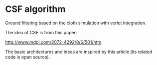 # CSF algorithm
Ground filtering based on the cloth simulation with verlet integration.

The idea of CSF is from this paper:

http://www.mdpi.com/2072-4292/8/6/501/htm

The basic architectures and ideas are inspired by this article (its related code is open source).



